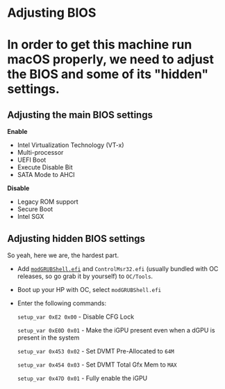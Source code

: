# Adjusting BIOS
# In order to get this machine run macOS properly, we need to adjust the BIOS and some of its "hidden" settings.

## Adjusting the main BIOS settings
**Enable**

* Intel Virtualization Technology (VT-x)
* Multi-processor
* UEFI Boot
* Execute Disable Bit
* SATA Mode to AHCI

**Disable**

* Legacy ROM support
* Secure Boot
* Intel SGX

## Adjusting hidden BIOS settings
So yeah, here we are, the hardest part.

* Add [`modGRUBShell.efi`](https://github.com/datasone/grub-mod-setup_var/releases/download/1.3/modGRUBShell.efi) and `ControlMsr32.efi` (usually bundled with OC releases, so go grab it by yourself) to `OC/Tools`.
* Boot up your HP with OC, select `modGRUBShell.efi`
* Enter the following commands:

  `setup_var 0xE2 0x00` - Disable CFG Lock
  
  `setup_var 0xE0D 0x01` - Make the iGPU present even when a dGPU is present in the system
  
  `setup_var 0x453 0x02` - Set DVMT Pre-Allocated to `64M`
  
  `setup_var 0x454 0x03` - Set DVMT Total Gfx Mem to `MAX`
  
  `setup_var 0x47D 0x01` - Fully enable the iGPU

